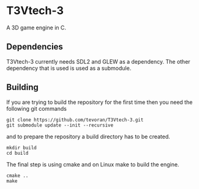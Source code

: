 # T3Vtech-3
A 3D game engine in C.

## Dependencies

T3Vtech-3 currently needs SDL2 and GLEW as a dependency. The other dependency that is used is used as a submodule.

## Building

If you are trying to build the repository for the first time then you need the following git commands

```
git clone https://github.com/tevoran/T3Vtech-3.git
git submodule update --init --recursive
```

and to prepare the repository a build directory has to be created.

```
mkdir build
cd build
```

The final step is using cmake and on Linux make to build the 
engine.

```
cmake ..
make
```


